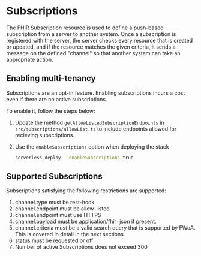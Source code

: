 # Subscriptions

The FHIR Subscription resource is used to define a push-based subscription from a server to another system. 
Once a subscription is registered with the server, the server checks every resource that is created or updated, 
and if the resource matches the given criteria, it sends a message on the defined "channel" so that another system can take an appropriate action.

## Enabling multi-tenancy

Subscriptions are an opt-in feature. Enabling subscriptions incurs a cost even if there are no active subscriptions. 

To enable it, follow the steps below:
  
1. Update the method `getAllowListedSubscriptionEndpoints` in `src/subscriptions/allowList.ts` to include endpoints allowed for recieving subscriptions.

2. Use the `enableSubscriptions` option when deploying the stack

    ```bash
    serverless deploy --enableSubscriptions true
    ```

## Supported Subscriptions

Subscriptions satisfying the following restrictions are supported:

1. channel.type must be rest-hook 
2. channel.endpoint must be allow-listed
3. channel.endpoint must use HTTPS
4. channel.payload must be application/fhir+json if present.
5. channel.criteria must be a valid search query that is supported by FWoA. This is covered in detail in the next sections.
6. status must be requested or off
7. Number of active Subscriptions does not exceed 300